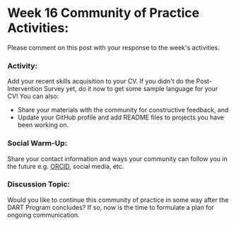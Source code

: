 # **Week 16 Community of Practice Activities:**
Please comment on this post with your response to the week's activities.

### **Activity:** 
Add your recent skills acquisition to your CV.  If you didn't do the Post-Intervention Survey yet, do it now to get some sample language for your CV! You can also:
<ul>
    <li> Share your materials with the community for constructive feedback, and </li>
    <li> Update your GitHub profile and add README files to projects you have been working on.</li>
</ul> 

### **Social Warm-Up:** 
Share your contact information and ways your community can follow you in the future e.g. [ORCID](https://orcid.org/), social media, etc.

### **Discussion Topic:** 
Would you like to continue this community of practice in some way after the DART Program concludes? If so, now is the time to formulate a plan for ongoing communication.

